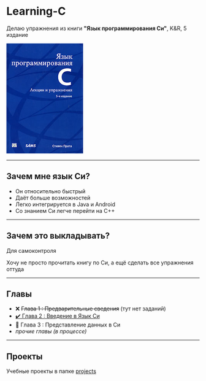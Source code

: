 # Learning-C

Делаю упражнения из книги **"Язык программирования Си"**, K&amp;R, 5 издание

![book](https://raw.githubusercontent.com/andybeardness/Learning-C/main/imgs/book.jpg)

----

## Зачем мне язык Си?

- Он относительно быстрый
- Даёт больше возможностей
- Легко интегрируется в Java и Android
- Со знанием Си легче перейти на C++

----

## Зачем это выкладывать?

Для самоконтроля

Хочу не просто прочитать книгу по Си, а ещё сделать все упражнения оттуда

----

## Главы

- ❌ ~~Глава 1 : Предварительные сведения~~ (тут нет заданий)
- [✔️ Глава 2 : Введение в Язык Си](https://github.com/andybeardness/Learning-C/tree/main/chapter-2)
- 🔸 Глава 3 : Представление данных в Си
- _прочие главы (в процессе)_

----

## Проекты

Учебные проекты в папке [projects](https://github.com/andybeardness/Learning-C/tree/main/projects)